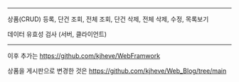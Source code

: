



-----------------------------------------------------------

상품(CRUD)
등록, 단건 조회, 전체 조회, 단건 삭제, 전체 삭제, 수정, 목록보기

데이터 유효성 검사 (서버, 클라이언트)

-----------------------------------------------------------

이후 추가는
https://github.com/kjheve/WebFramwork

상품을 게시판으로 변경한 것은
https://github.com/kjheve/Web_Blog/tree/main
